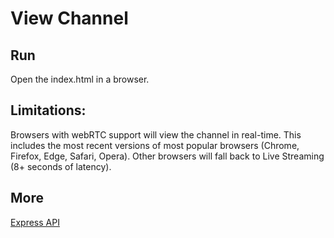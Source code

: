# View Channel

## Run
Open the index.html in a browser.

## Limitations:
Browsers with webRTC support will view the channel in real-time. This includes the most recent versions of most popular browsers (Chrome, Firefox, Edge, Safari, Opera).
Other browsers will fall back to Live Streaming (8+ seconds of latency).

## More

[Express API](https://phenixrts.com/docs/web/#view-a-channel)